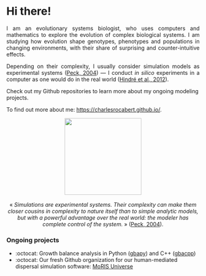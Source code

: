# Hi there!

<p align="justify">
I am an evolutionary systems biologist, who uses computers and mathematics to explore the evolution of complex biological systems. I am studying how evolution shape genotypes, phenotypes and populations in changing environments, with their share of surprising and counter-intuitive effects.
</p>

<p align="justify">
Depending on their complexity, I usually consider simulation models as experimental systems (<a href="https://doi.org/10.1016/j.tree.2004.07.019" target="_blank">Peck, 2004</a>) &mdash; I conduct <em>in silico</em> experiments in a computer as one would do in the real world (<a href="https://doi.org/10.1038/nrmicro2750" target="_blank">Hindré et al., 2012</a>).
</p>

Check out my Github repositories to learn more about my ongoing modeling projects.

To find out more about me: https://charlesrocabert.github.io/.

<p align="center">
  <img src="https://charlesrocabert.github.io/img/project4.png" width=200 />
  <br /><br />
  &laquo; <em>Simulations are experimental systems. Their complexity can make them closer cousins in complexity to nature itself than to simple analytic models, but with a powerful advantage over the real world: the modeler has complete control of the system.</em> &raquo; (<a href="https://www.sciencedirect.com/science/article/pii/S0169534704002162?casa_token=rjD7cTRbub4AAAAA:RzBJH8Iwlg-9ZYGpSSQUwJ3_D_BwEbPGyfakBe60kY2ADJhmFN4c7XvF1Yc5jOqioPLrd1IStVg">Peck, 2004</a>).
</p>

### Ongoing projects

- :octocat: Growth balance analysis in Python (<a href="https://github.com/charlesrocabert/gbapy" target="_blank">gbapy</a>) and C++ (<a href="https://github.com/charlesrocabert/gbapy" target="_blank">gbacpp</a>)
- :octocat: Our fresh Github organization for our human-mediated dispersal simulation software: <a href="https://github.com/MoRIS-Universe" target="_blank">MoRIS Universe</a>

